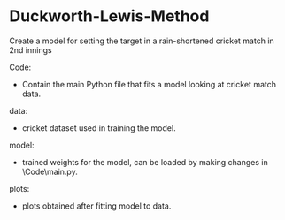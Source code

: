 # Duckworth-Lewis-Method
Create a model for setting the target in a rain-shortened cricket match in 2nd innings

Code:
- Contain the main Python file that fits a model looking at cricket match data.

data:
- cricket dataset used in training the model.

model:
- trained weights for the model, can be loaded by making changes in \Code\main.py.

plots:
- plots obtained after fitting model to data.


